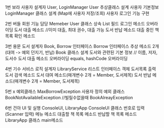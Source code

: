 1번 보라	사용자 설계자	User, LoginManager	User 추상클래스 설계
						사용자 기본정보
						LoginManager 클래스 설계
						(Map에 사용자 저장/조회)
						사용자 로그인 기능 구현

2번 버들	회원 기능 담당	Memeber			User 클래스 상속
						List 필드
						로그인 메소드 오버라이딩
						도서 대출 메소드 //이미 대출, 최대 권수, 대출 가능
						도서 반납 메소드
						대출 중인 책 목록 확인 메소드


3번 용문	도서 설계자	Book, Borrow 인터페이스	Borrow 인터페이스
						추상 메소드 2개(대여 -> 예외 던지기, 반납)
						Book 클래스 설계
						도서와 관련된 기본 정보 // 이름, 저자, 도서수
						도서 대출 메소드 오버라이딩
						equals, hashCode 오버라이딩

4번 기수	서비스 로직 설계자	LibraryService		리스트 인터페이스 객체
						도서목록 출력
						도서 검색 메소드
						도서 대여 메소드(매개변수 2개 = Member, 도서제목)
						도서 반납 메소드(매개변수 2개 = Member, 도서제목)

5번 x	예외클래스		MaxBorrowException		사용자 정의 예외 클래스
			BookNotAvailableException 	//빌릴수없을때
			BookAlreayException		

6번 건아	UI 및 실행	ConsoleUI, LibraryApp	ConsoleUI 클래스
                  				번호로 입력(Scanner 입력)
                  				메뉴 메소드
                  				대출할 책 목록 메소드
                  				반납할 책 목록 메소드
                  				LibraryApp 클래스
                  				main메소드
